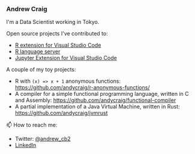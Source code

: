 ### Andrew Craig

I'm a Data Scientist working in Tokyo.

Open source projects I've contributed to:
- [R extension for Visual Studio Code](https://github.com/Ikuyadeu/vscode-R)
- [R language server](https://github.com/REditorSupport/languageserver)
- [Jupyter Extension for Visual Studio Code](https://github.com/Microsoft/vscode-jupyter)

A couple of my toy projects:
- R with `(x) => x + 1` anonymous functions: https://github.com/andycraig/r-anonymous-functions/
- A compiler for a simple functional programming language, written in C and Assembly: https://github.com/andycraig/functional-compiler
- A partial implementation of a Java Virtual Machine, written in Rust: https://github.com/andycraig/jvmrust

<!--
- 🔭 I’m currently working on ...
- 🌱 I’m currently learning ...
- 👯 I’m looking to collaborate on ...
- 🤔 I’m looking for help with ...
- 💬 Ask me about ...
- 📫 How to reach me: ...
- 😄 Pronouns: ...
- ⚡ Fun fact: ...
-->
📫 How to reach me:
- Twitter: [@andrew_cb2](https://twitter.com/andrew_cb2?lang=en)
- [LinkedIn](https://www.linkedin.com/in/andrew-craig-96495a58/)

